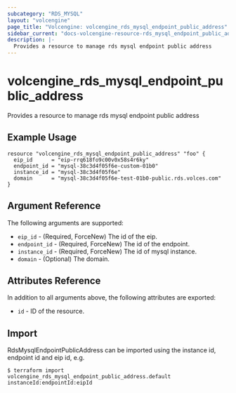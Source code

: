 ```yaml
---
subcategory: "RDS_MYSQL"
layout: "volcengine"
page_title: "Volcengine: volcengine_rds_mysql_endpoint_public_address"
sidebar_current: "docs-volcengine-resource-rds_mysql_endpoint_public_address"
description: |-
  Provides a resource to manage rds mysql endpoint public address
---
```

# volcengine_rds_mysql_endpoint_public_address
Provides a resource to manage rds mysql endpoint public address
## Example Usage
```hcl
resource "volcengine_rds_mysql_endpoint_public_address" "foo" {
  eip_id      = "eip-rrq618fo9c00v0x58s4r6ky"
  endpoint_id = "mysql-38c3d4f05f6e-custom-01b0"
  instance_id = "mysql-38c3d4f05f6e"
  domain      = "mysql-38c3d4f05f6e-test-01b0-public.rds.volces.com"
}
```
## Argument Reference
The following arguments are supported:
* `eip_id` - (Required, ForceNew) The id of the eip.
* `endpoint_id` - (Required, ForceNew) The id of the endpoint.
* `instance_id` - (Required, ForceNew) The id of mysql instance.
* `domain` - (Optional) The domain.

## Attributes Reference
In addition to all arguments above, the following attributes are exported:
* `id` - ID of the resource.



## Import
RdsMysqlEndpointPublicAddress can be imported using the instance id, endpoint id and eip id, e.g.
```
$ terraform import volcengine_rds_mysql_endpoint_public_address.default instanceId:endpointId:eipId
```

